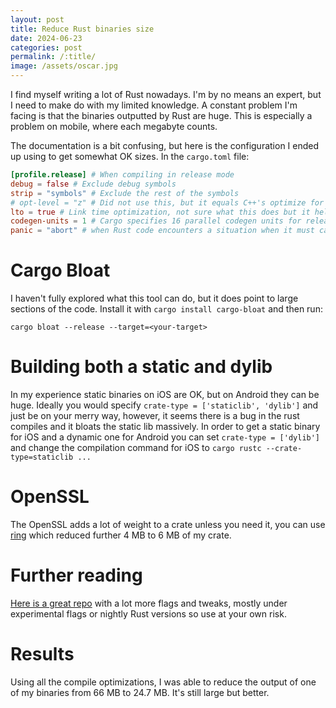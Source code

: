 ```yaml
---
layout: post
title: Reduce Rust binaries size
date: 2024-06-23
categories: post
permalink: /:title/
image: /assets/oscar.jpg
---
```


I find myself writing a lot of Rust nowadays. I'm by no means an expert, but I need to make do with my limited knowledge. A constant problem I'm facing is that the binaries outputted by Rust are huge. This is especially a problem on mobile, where each megabyte counts.

The documentation is a bit confusing, but here is the configuration I ended up using to get somewhat OK sizes. In the `cargo.toml` file:

```toml
[profile.release] # When compiling in release mode
debug = false # Exclude debug symbols
strip = "symbols" # Exclude the rest of the symbols
# opt-level = "z" # Did not use this, but it equals C++'s optimize for size (O3?)
lto = true # Link time optimization, not sure what this does but it helps reduce the size
codegen-units = 1 # Cargo specifies 16 parallel codegen units for release builds. This improves compile times, but prevents some optimizations.
panic = "abort" # when Rust code encounters a situation when it must call panic!(), it unwinds the stack and produces a helpful backtrace. The unwinding code, however, does require extra binary size. rustc can be instructed to abort immediately rather than unwind, which removes the need for this extra unwinding code.
```

# Cargo Bloat

I haven't fully explored what this tool can do, but it does point to large sections of the code. Install it with `cargo install cargo-bloat` and then run:

```
cargo bloat --release --target=<your-target>
```

# Building both a static and dylib

In my experience static binaries on iOS are OK, but on Android they can be huge. Ideally you would specify `crate-type = ['staticlib', 'dylib']` and just be on your merry way, however, it seems there is a bug in the rust compiles and it bloats the static lib massively. In order to get a static binary for iOS and a dynamic one for Android you can set `crate-type = ['dylib']` and change the compilation command for iOS to `cargo rustc --crate-type=staticlib ...`

# OpenSSL

The OpenSSL adds a lot of weight to a crate unless you need it, you can use [ring](https://crates.io/crates/ring) which reduced further 4 MB to 6 MB of my crate.

# Further reading

[Here is a great repo](https://github.com/johnthagen/min-sized-rust) with a lot more flags and tweaks, mostly under experimental flags or nightly Rust versions so use at your own risk.

# Results

Using all the compile optimizations, I was able to reduce the output of one of my binaries from 66 MB to 24.7 MB. It's still large but better.
